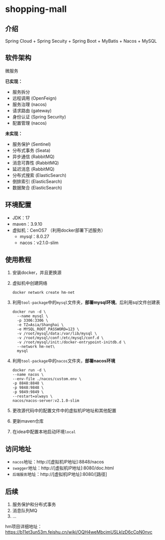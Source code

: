 # shopping-mall



## 介绍

Spring Cloud + Spring Secuity + Spring Boot + MyBatis + Nacos + MySQL 



## 软件架构

微服务

**已实现：**

- 服务拆分
- 远程调用 (OpenFeign)
- 服务治理 (nacos)
- 请求路由 (gateway)
- 身份认证 (Spring Security)
- 配置管理 (nacos)

**未实现：**

- 服务保护 (Sentinel)
- 分布式事务 (Seata)
- 异步通信 (RabbitMQ)
- 消息可靠性 (RabbitMQ)
- 延迟消息 (RabbitMQ)
- 分布式搜索 (ElasticSearch)
- 倒排索引 (ElasticSearch)
- 数据聚合 (ElasticSearch)



## 环境配置

- JDK：17
- maven：3.9.10
- 虚拟机：CenOS7 （利用docker部署下述服务）
  - mysql：8.0.27
  - nacos：v2.1.0-slim

## 使用教程



1. 安装docker，并且更换源

2. 虚拟机中创建网络

   ```shell
   docker network create hm-net
   ```

3. 利用`tool-package`中的`mysql`文件夹，**部署mysql环境**。后利用sql文件创建表

   ```shell
   docker run -d \
     --name mysql \
     -p 3306:3306 \
     -e TZ=Asia/Shanghai \
     -e MYSQL_ROOT_PASSWORD=123 \
     -v /root/mysql/data:/var/lib/mysql \
     -v /root/mysql/conf:/etc/mysql/conf.d \
     -v /root/mysql/init:/docker-entrypoint-initdb.d \
     --network hm-net\
     mysql
   ```

4. 利用`tool-package`中的`nacos`文件夹，**部署nacos环境**

   ```shell
   docker run -d \
   --name nacos \
   --env-file ./nacos/custom.env \
   -p 8848:8848 \
   -p 9848:9848 \
   -p 9849:9849 \
   --restart=always \
   nacos/nacos-server:v2.1.0-slim
   ```

5. 更改源代码中的配置文件中的虚拟机IP地址和其他配置

6. 更新maven仓库

7. 在idea中配置本地启动环境`local`

## 访问地址

- `nacos`地址：http://[虚拟机IP地址]:8848/nacos
- `swagger`地址：http://[虚拟机IP地址]:8080/doc.html
- `后端服务`地址：http://[虚拟机IP地址]:8080/[路径]

## 后续

1. 服务保护和分布式事务
2. 消息队列MQ
3. ...

hm项目详细地址：https://b11et3un53m.feishu.cn/wiki/OQH4weMbcimUSLkIzD6cCpN0nvc









































